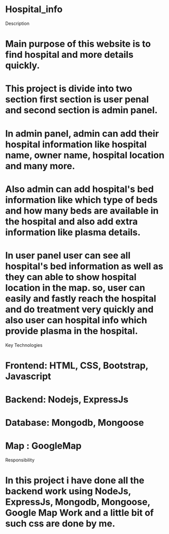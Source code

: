 # Hospital_info

Description
# Main purpose of this website is to find hospital and more details quickly.
# This project is divide into two section first section is user penal and second section is admin panel.
# In admin panel, admin can add their hospital information like hospital name, owner name, hospital location and many more.
# Also admin can add hospital's bed information like which type of beds and how many beds are available in the hospital and also add extra information like plasma details.
# In user panel user can see all hospital's bed information as well as they can able to show hospital location in the map. so, user can easily and fastly reach the hospital and do treatment very quickly and also user can hospital info which provide plasma in the hospital.

Key Technologies
# Frontend: HTML, CSS, Bootstrap, Javascript
# Backend: Nodejs, ExpressJs
# Database: Mongodb, Mongoose
# Map : GoogleMap

Responsibility
# In this project i have done all the backend work using NodeJs, ExpressJs, Mongodb, Mongoose, Google Map Work and a little bit of such css are done by me.
